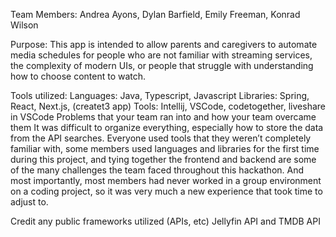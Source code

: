 Team Members:
	Andrea Ayons, Dylan Barfield, Emily Freeman, Konrad Wilson

Purpose:
	This app is intended to allow parents and caregivers to automate media schedules for people who are not familiar with streaming services, the complexity of modern UIs, or people that struggle with understanding how to choose content to watch. 

Tools utilized:
	Languages: Java, Typescript, Javascript
	Libraries: Spring, React, Next.js, (createt3 app)
Tools: Intellij, VSCode, codetogether, liveshare in VSCode
Problems that your team ran into and how your team overcame them
	It was difficult to organize everything, especially how to store the data from the API searches. Everyone used tools that they weren’t completely familiar with, some members used languages and libraries for the first time during this project, and tying together the frontend and backend are some of the many challenges the team faced throughout this hackathon. And most importantly, most members had never worked in a group environment on a coding project, so it was very much a new experience that took time to adjust to.

Credit any public frameworks utilized (APIs, etc)
Jellyfin API and TMDB API

